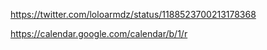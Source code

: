 https://twitter.com/loloarmdz/status/1188523700213178368

https://calendar.google.com/calendar/b/1/r
